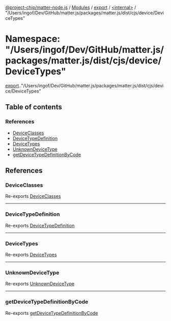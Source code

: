 [@project-chip/matter-node.js](../README.md) / [Modules](../modules.md) / [export](export.md) / [<internal\>](export._internal_.md) / "/Users/ingof/Dev/GitHub/matter.js/packages/matter.js/dist/cjs/device/DeviceTypes"

# Namespace: "/Users/ingof/Dev/GitHub/matter.js/packages/matter.js/dist/cjs/device/DeviceTypes"

[export](export.md).[<internal>](export._internal_.md)."/Users/ingof/Dev/GitHub/matter.js/packages/matter.js/dist/cjs/device/DeviceTypes"

## Table of contents

### References

- [DeviceClasses](export._internal_.__Users_ingof_Dev_GitHub_matter_js_packages_matter_js_dist_cjs_device_DeviceTypes_.md#deviceclasses)
- [DeviceTypeDefinition](export._internal_.__Users_ingof_Dev_GitHub_matter_js_packages_matter_js_dist_cjs_device_DeviceTypes_.md#devicetypedefinition)
- [DeviceTypes](export._internal_.__Users_ingof_Dev_GitHub_matter_js_packages_matter_js_dist_cjs_device_DeviceTypes_.md#devicetypes)
- [UnknownDeviceType](export._internal_.__Users_ingof_Dev_GitHub_matter_js_packages_matter_js_dist_cjs_device_DeviceTypes_.md#unknowndevicetype)
- [getDeviceTypeDefinitionByCode](export._internal_.__Users_ingof_Dev_GitHub_matter_js_packages_matter_js_dist_cjs_device_DeviceTypes_.md#getdevicetypedefinitionbycode)

## References

### DeviceClasses

Re-exports [DeviceClasses](../enums/exports_device.DeviceClasses.md)

___

### DeviceTypeDefinition

Re-exports [DeviceTypeDefinition](exports_device.md#devicetypedefinition)

___

### DeviceTypes

Re-exports [DeviceTypes](exports_device.md#devicetypes)

___

### UnknownDeviceType

Re-exports [UnknownDeviceType](exports_device.md#unknowndevicetype)

___

### getDeviceTypeDefinitionByCode

Re-exports [getDeviceTypeDefinitionByCode](exports_device.md#getdevicetypedefinitionbycode)
